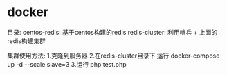 # docker
目录:
    centos-redis: 基于centos构建的redis
    redis-cluster: 利用哨兵 + 上面的redis构建集群
    
    
集群使用方法:
    1.克隆到服务器
    2.在redis-cluster目录下 运行 docker-compose up -d --scale slave=3
    3.运行 php test.php
